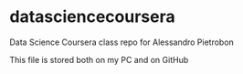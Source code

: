 datasciencecoursera
===================

Data Science Coursera class repo for Alessandro Pietrobon

This file is stored both on my PC and on GitHub
